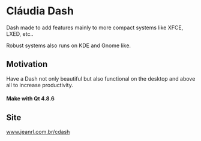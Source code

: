 Cláudia Dash
=============

Dash made ​​to add features mainly to more compact systems like XFCE, LXED, etc.. 

Robust systems also runs on KDE and Gnome like.

## Motivation

Have a Dash not only beautiful but also functional on the desktop and above all to increase productivity.

#### Make with Qt 4.8.6

## Site
www.jeanrl.com.br/cdash

